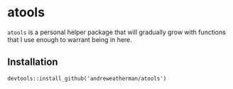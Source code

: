 # atools

`atools` is a personal helper package that will gradually grow with functions that I use enough to warrant being in here.

## Installation

```{r}
devtools::install_github('andreweatherman/atools')
```
